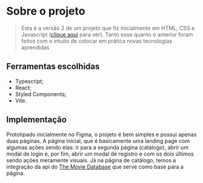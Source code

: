 # Sobre o projeto

> Esta é a versão 2 de um projeto que fiz inicialmente em HTML, CSS e Javascript ([clique aqui](https://developer.themoviedb.org/docs) para ver). Tanto esse quanto o anterior foram feitos com o intuito de colocar em prática novas tecnologias aprendidas

## Ferramentas escolhidas

- Typescript;
- React;
- Styled Components;
- Vite.

## Implementação

Prototipado inicialmente no Figma, o projeto é bem simples e possui apenas duas páginas. A página inicial, que é basicamente uma landing page com algumas ações sendo elas: ir para a segunda página (catálogo), abrir um modal de login e, por fim, abrir um modal de registro e com os dois últimos sendo ações meramente visuais. Já na página de catálogo, temos a integração da api do [The Movie Database](https://developer.themoviedb.org/docs) que serve como base para a página.
